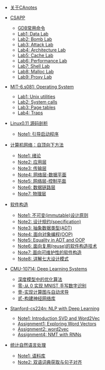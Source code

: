 * [关于CAnotes](/)

* [CSAPP](/CSAPP/)
  * [GDB常用命令](/CSAPP/GDB常用命令)
  * [Lab1: Data Lab](/CSAPP/Lab01-Data_Lab)
  * [Lab2: Bomb Lab](/CSAPP/Lab02-Bomb_Lab)
  * [Lab3: Attack Lab](/CSAPP/Lab03-Attack_Lab)
  * [Lab4: Architecture Lab](/CSAPP/Lab04-Architecture_Lab)
  * [Lab5: Cache Lab](/CSAPP/Lab05-Cache_Lab)
  * [Lab6: Performance Lab](/CSAPP/Lab06-Performance_Lab)
  * [Lab7: Shell Lab](/CSAPP/Lab07-Shell_Lab)
  * [Lab8: Malloc Lab](/CSAPP/Lab08-Malloc_Lab)
  * [Lab9: Proxy Lab](/CSAPP/Lab09-Proxy_Lab)
  
* [MIT-6.s081: Operating System](/Operating-System/MIT-6.S081/)
  * [Lab1: Unix utilities](/Operating-System/MIT-6.S081/Lab1-Unix_utilities)
  * [Lab2: System calls](/Operating-System/MIT-6.S081/Lab2-System_calls)
  * [Lab3: Page tables](/Operating-System/MIT-6.S081/Lab3-Page_tables)
  * [Lab4: Traps](/Operating-System/MIT-6.S081/Lab4-Traps)
  
* [Linux0.11 源码剖析](/Operating-System/HIT-OSLab/)
  * [Note1: 引导启动程序](/Operating-System/HIT-OSLab/1-引导启动程序)
  
* [计算机网络：自顶向下方法](/Computer-Network/A-Top-Down-Approach/)
  * [Note1: 绪论](/Computer-Network/A-Top-Down-Approach/1-绪论)
  * [Note2: 应用层](/Computer-Network/A-Top-Down-Approach/2-应用层)
  * [Note3: 传输层](/Computer-Network/A-Top-Down-Approach/3-传输层)
  * [Note4: 网络层-数据平面](/Computer-Network/A-Top-Down-Approach/4-网络层：数据平面)
  * [Note5: 网络层-控制平面](/Computer-Network/A-Top-Down-Approach/5-网络层：控制平面)
  * [Note6: 数据链路层](/Computer-Network/A-Top-Down-Approach/6-数据链路层)
  * [Note7: 物理层](/Computer-Network/A-Top-Down-Approach/7-物理层)

* [软件构造](/Software-Construction/)
  * [Note1: 不可变(immutable)设计原则](/Software-Construction/1-不可变(immutable)设计原则)
  * [Note2: 设计规约(specification)](/Software-Construction/2-设计规约(specification))
  * [Note3: 抽象数据类型(ADT)](/Software-Construction/3-抽象数据类型(ADT))
  * [Note4: 面向对象编程(OOP)](/Software-Construction/4-面向对象编程(OOP))
  * [Note5: Equality in ADT and OOP](/Software-Construction/5-Equality-in-ADT-and-OOP)
  * [Note6: 面向复用(reuse)的软件构造技术](/Software-Construction/6-面向复用(reuse)的软件构造技术)
  * [Note7: 面向可维护性的软件构造](/Software-Construction/7-面向可维护性的软件构造技术)
  * [Note8: 详解七大设计模式](/Software-Construction/8-详解七大设计模式)
* [CMU-10714: Deep Learning Systems](/Deep-Learning-Systems/)
  * [深度模型中的优化算法](/Deep-Learning-Systems/深度模型中的优化算法)
  * [零-从 0 实现 MNIST 手写数字识别](Deep-Learning-Systems/零-从0实现MNIST手写数字识别)
  * [壹-实现计算图与自动求导](Deep-Learning-Systems/壹-实现计算图与自动求导)
  * [贰-构建神经网络库](Deep-Learning-Systems/贰-构建神经网络库)
* [Stanford-cs224n: NLP with Deep Learning](/NLP-with-Deep-Learning/)
  * [Note1: Introduction SVD and Word2Vec](/NLP-with-Deep-Learning/Note01-Introduction_SVD_and_Word2Vec)
  * [Assignment1: Exploring Word Vectors](NLP-with-Deep-Learning/Assignment1-Exploring_Word_Vectors)
  * [Assignment2: word2vec](NLP-with-Deep-Learning/Assignment2-word2vec)
  * [Assignment4: NMT with RNNs](NLP-with-Deep-Learning/Assignment4-NMT_with_RNNs)
* [统计自然语言处理](/NLP-with-Statistical-Methods/)
  * [Note1: 语料库](NLP-with-Statistical-Methods/1-语料库)
  * [Note2: 双语词典获取与句子对齐](NLP-with-Statistical-Methods/2-双语词典获取与句子对齐)
